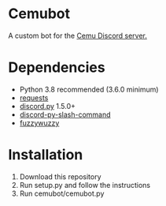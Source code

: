 # Cemubot
A custom bot for the [Cemu Discord server.](https://discord.gg/5psYsup)

# Dependencies
- Python 3.8 recommended (3.6.0 minimum)
- [requests](https://docs.python-requests.org)
- [discord.py](https://github.com/Rapptz/discord.py) 1.5.0+
- [discord-py-slash-command](https://github.com/discord-py-slash-commands/discord-py-interactions)
- [fuzzywuzzy](https://github.com/seatgeek/fuzzywuzzy)

# Installation
1. Download this repository
2. Run setup.py and follow the instructions
3. Run cemubot/cemubot.py
